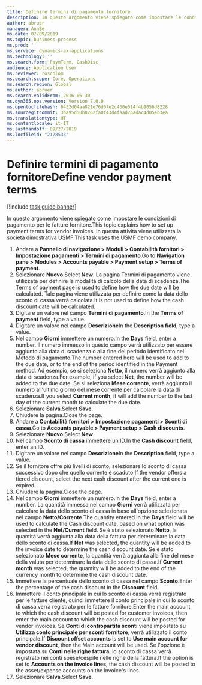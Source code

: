 ```yaml
---
title: Definire termini di pagamento fornitore
description: In questo argomento viene spiegato come impostare le condizioni di pagamento per le fatture fornitore.
author: abruer
manager: AnnBe
ms.date: 07/09/2019
ms.topic: business-process
ms.prod: ''
ms.service: dynamics-ax-applications
ms.technology: ''
ms.search.form: PaymTerm, CashDisc
audience: Application User
ms.reviewer: roschlom
ms.search.scope: Core, Operations
ms.search.region: Global
ms.author: abruer
ms.search.validFrom: 2016-06-30
ms.dyn365.ops.version: Version 7.0.0
ms.openlocfilehash: 6432d04aa821e76d67e2c430e514f4b9056d8228
ms.sourcegitcommit: 3ba95d50b8262fa0f43d4faad76adac4d05eb3ea
ms.translationtype: HT
ms.contentlocale: it-IT
ms.lasthandoff: 09/27/2019
ms.locfileid: "2178533"
---
```

# <a name="define-vendor-payment-terms"></a><span data-ttu-id="c05ff-103">Definire termini di pagamento fornitore</span><span class="sxs-lookup"><span data-stu-id="c05ff-103">Define vendor payment terms</span></span>

[!include [task guide banner](../../includes/task-guide-banner.md)]

<span data-ttu-id="c05ff-104">In questo argomento viene spiegato come impostare le condizioni di pagamento per le fatture fornitore.</span><span class="sxs-lookup"><span data-stu-id="c05ff-104">This topic explains how to set up payment terms for vendor invoices.</span></span> <span data-ttu-id="c05ff-105">In questa attività viene utilizzata la società dimostrativa USMF.</span><span class="sxs-lookup"><span data-stu-id="c05ff-105">This task uses the USMF demo company.</span></span>

1. <span data-ttu-id="c05ff-106">Andare a **Pannello di navigazione > Moduli > Contabilità fornitori > Impostazione pagamenti > Termini di pagamento**.</span><span class="sxs-lookup"><span data-stu-id="c05ff-106">Go to **Navigation pane > Modules > Accounts payable > Payment setup > Terms of payment**.</span></span>
2. <span data-ttu-id="c05ff-107">Selezionare **Nuovo**.</span><span class="sxs-lookup"><span data-stu-id="c05ff-107">Select **New**.</span></span> <span data-ttu-id="c05ff-108">La pagina Termini di pagamento viene utilizzata per definire la modalità di calcolo della data di scadenza.</span><span class="sxs-lookup"><span data-stu-id="c05ff-108">The Terms of payment page is used to define how the due date will be calculated.</span></span> <span data-ttu-id="c05ff-109">Tale pagina viene utilizzata per definire come la data dello sconto di cassa verrà calcolata.</span><span class="sxs-lookup"><span data-stu-id="c05ff-109">It is not used to define how the cash discount date will be calculated.</span></span>  
3. <span data-ttu-id="c05ff-110">Digitare un valore nel campo **Termini di pagamento**.</span><span class="sxs-lookup"><span data-stu-id="c05ff-110">In the **Terms of payment** field, type a value.</span></span>
4. <span data-ttu-id="c05ff-111">Digitare un valore nel campo **Descrizione**</span><span class="sxs-lookup"><span data-stu-id="c05ff-111">In the **Description field**, type a value.</span></span>
5. <span data-ttu-id="c05ff-112">Nel campo **Giorni** immettere un numero.</span><span class="sxs-lookup"><span data-stu-id="c05ff-112">In the **Days** field, enter a number.</span></span> <span data-ttu-id="c05ff-113">Il numero immesso in questo campo verrà utilizzato per essere aggiunto alla data di scadenza o alla fine del periodo identificato nel Metodo di pagamento.</span><span class="sxs-lookup"><span data-stu-id="c05ff-113">The number entered here will be used to add to the due date, or to the end of the period identified in the Payment method.</span></span> <span data-ttu-id="c05ff-114">Ad esempio, se si seleziona **Netto**, il numero verrà aggiunto alla data di scadenza.</span><span class="sxs-lookup"><span data-stu-id="c05ff-114">For example, if you select **Net**, the number will be added to the due date.</span></span> <span data-ttu-id="c05ff-115">Se si seleziona **Mese corrente**, verrà aggiunto il numero all'ultimo giorno del mese corrente per calcolare la data di scadenza.</span><span class="sxs-lookup"><span data-stu-id="c05ff-115">If you select **Current month**, it will add the number to the last day of the current month to calculate the due date.</span></span>  
6. <span data-ttu-id="c05ff-116">Selezionare **Salva**.</span><span class="sxs-lookup"><span data-stu-id="c05ff-116">Select **Save**.</span></span>
7. <span data-ttu-id="c05ff-117">Chiudere la pagina.</span><span class="sxs-lookup"><span data-stu-id="c05ff-117">Close the page.</span></span>
8. <span data-ttu-id="c05ff-118">Andare a **Contabilità fornitori > Impostazione pagamenti > Sconti di cassa**.</span><span class="sxs-lookup"><span data-stu-id="c05ff-118">Go to **Accounts payable > Payment setup > Cash discounts**.</span></span>
9. <span data-ttu-id="c05ff-119">Selezionare **Nuovo**.</span><span class="sxs-lookup"><span data-stu-id="c05ff-119">Select **New**.</span></span>
10. <span data-ttu-id="c05ff-120">Nel campo **Sconto di cassa** immettere un ID.</span><span class="sxs-lookup"><span data-stu-id="c05ff-120">In the **Cash discount** field, enter an ID.</span></span>
11. <span data-ttu-id="c05ff-121">Digitare un valore nel campo **Descrizione**</span><span class="sxs-lookup"><span data-stu-id="c05ff-121">In the **Description** field, type a value.</span></span>
12. <span data-ttu-id="c05ff-122">Se il fornitore offre più livelli di sconto, selezionare lo sconto di cassa successivo dopo che quello corrente è scaduto.</span><span class="sxs-lookup"><span data-stu-id="c05ff-122">If the vendor offers a tiered discount, select the next cash discount after the current one is expired.</span></span>
13. <span data-ttu-id="c05ff-123">Chiudere la pagina.</span><span class="sxs-lookup"><span data-stu-id="c05ff-123">Close the page.</span></span>
14. <span data-ttu-id="c05ff-124">Nel campo **Giorni** immettere un numero.</span><span class="sxs-lookup"><span data-stu-id="c05ff-124">In the **Days** field, enter a number.</span></span> <span data-ttu-id="c05ff-125">La quantità immessa nel campo **Giorni** verrà utilizzata per calcolare la data dello sconto di cassa in base all'opzione selezionata nel campo **Netto/Corrente**.</span><span class="sxs-lookup"><span data-stu-id="c05ff-125">The quantity entered in the **Days** field will be used to calculate the Cash discount date, based on what option was selected in the **Net/Current** field.</span></span> <span data-ttu-id="c05ff-126">Se è stato selezionato **Netto**, la quantità verrà aggiunta alla data della fattura per determinare la data dello sconto di cassa.</span><span class="sxs-lookup"><span data-stu-id="c05ff-126">If **Net** was selected, the quantity will be added to the invoice date to determine the cash discount date.</span></span> <span data-ttu-id="c05ff-127">Se è stato selezionato **Mese corrente**, la quantità verrà aggiunta alla fine del mese della valuta per determinare la data dello sconto di cassa.</span><span class="sxs-lookup"><span data-stu-id="c05ff-127">If **Current month** was selected, the quantity will be added to the end of the currency month to determine the cash discount date.</span></span>  
15. <span data-ttu-id="c05ff-128">Immettere la percentuale dello sconto di cassa nel campo **Sconto**.</span><span class="sxs-lookup"><span data-stu-id="c05ff-128">Enter the percentage of the cash discount in the **Discount** field.</span></span> 
16. <span data-ttu-id="c05ff-129">Immettere il conto principale in cui lo sconto di cassa verrà registrato per le fatture cliente, quindi immettere il conto principale in cui lo sconto di cassa verrà registrato per le fatture fornitore.</span><span class="sxs-lookup"><span data-stu-id="c05ff-129">Enter the main account to which the cash discount will be posted for customer invoices, then enter the main account to which the cash discount will be posted for vendor invoices.</span></span> <span data-ttu-id="c05ff-130">Se **Conti di contropartita sconti** viene impostato su **Utilizza conto principale per sconti fornitore**, verrà utilizzato il conto principale.</span><span class="sxs-lookup"><span data-stu-id="c05ff-130">If **Discount offset accounts** is set to **Use main account for vendor discount**, then the Main account will be used.</span></span> <span data-ttu-id="c05ff-131">Se l'opzione è impostata su **Conti nelle righe fattura**, lo sconto di cassa verrà registrato nei conti spese/cespite nelle righe della fattura.</span><span class="sxs-lookup"><span data-stu-id="c05ff-131">If the option is set to **Accounts on the invoice lines**, the cash discount will be posted to the asset/expense accounts on the invoice's lines.</span></span>  
17. <span data-ttu-id="c05ff-132">Selezionare **Salva**.</span><span class="sxs-lookup"><span data-stu-id="c05ff-132">Select **Save**.</span></span>

